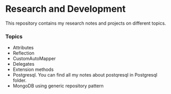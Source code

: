 # Research and Development
 This repository contains my research notes and projects on different topics.

### Topics
* Attributes
* Reflection
* CustomAutoMapper
* Delegates
* Extension methods
* Postgresql. You can find all my notes about postqresql in Postgresql folder.
* MongoDB using generic repository pattern 